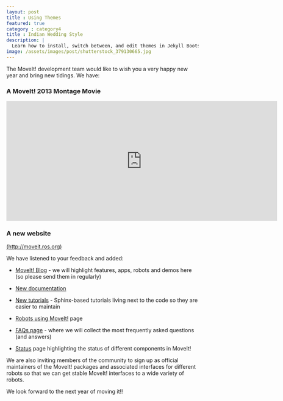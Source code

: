 ```yaml
---
layout: post
title : Using Themes
featured: true
category : category4
title : Indian Wedding Style
description: |
  Learn how to install, switch between, and edit themes in Jekyll Bootstrap.
image: /assets/images/post/shutterstock_379130665.jpg
---
```


The MoveIt! development team would like to wish you a very happy new year and bring new tidings. We have:


### A MoveIt! 2013 Montage Movie


<iframe width="710" height="315" src="https://www.youtube.com/embed/dblCGZzeUqs" frameborder="0" allowfullscreen></iframe>


### A new website


[(http://moveit.ros.org)](http://moveit.ros.org)

We have listened to your feedback and added:




  * [MoveIt! Blog](/blog/) - we will highlight features, apps, robots and demos here (so please send them in regularly)


  * [New documentation](/documentation/)


  * [New tutorials](/documentation/tutorials/) - Sphinx-based tutorials living next to the code so they are easier to maintain


  * [Robots using MoveIt!](/robots/) page


  * [FAQs page](/documentation/faqs/) - where we will collect the most frequently asked questions (and answers)


  * [Status](/about/moveit-status/) page highlighting the status of different components in MoveIt!


We are also inviting members of the community to sign up as official maintainers of the MoveIt! packages and associated interfaces for different robots so that we can get stable MoveIt! interfaces to a wide variety of robots.

We look forward to the next year of moving it!!
